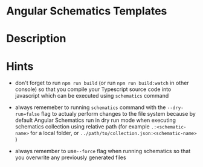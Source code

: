 # Angular Schematics Templates


# Description


# Hints

* don't forget to run `npm run build` (or run `npm run build:watch` in other console) so that you compile
  your Typescript source code into javascript which can be executed using `schematics` command
  
* always rememeber to running `schematics` command with the `--dry-run=false` flag  to actualy perform changes to 
  the file system because by default Angular Schematics run in dry run mode when executing schematics collection using
  relative path (for example `.:<schematic-name>` for a local folder, or `../path/to/collection.json:<schematic-name>` ) 

* always remember to use`--force` flag when running schematics so that you overwrite any previously generated files
